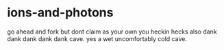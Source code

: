# ions-and-photons
go ahead and fork but dont claim as your own you heckin hecks
also dank dank dank dank dank
cave.
yes a wet uncomfortably cold cave.

